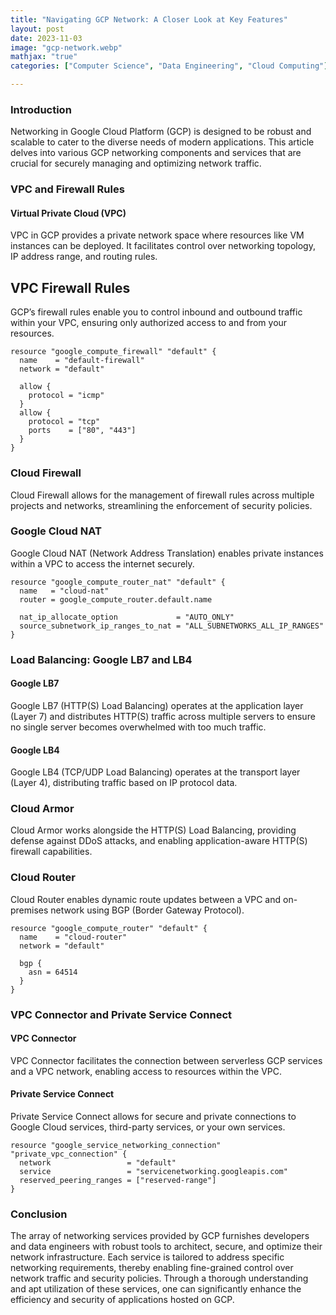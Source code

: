 ```yaml
---
title: "Navigating GCP Network: A Closer Look at Key Features"
layout: post
date: 2023-11-03
image: "gcp-network.webp"
mathjax: "true"
categories: ["Computer Science", "Data Engineering", "Cloud Computing"]

---
```


### Introduction
Networking in Google Cloud Platform (GCP) is designed to be robust and scalable to cater to the diverse needs of modern applications. This article delves into various GCP networking components and services that are crucial for securely managing and optimizing network traffic.

### VPC and Firewall Rules
#### Virtual Private Cloud (VPC)
VPC in GCP provides a private network space where resources like VM instances can be deployed. It facilitates control over networking topology, IP address range, and routing rules.

## VPC Firewall Rules
GCP’s firewall rules enable you to control inbound and outbound traffic within your VPC, ensuring only authorized access to and from your resources.

```hcl
resource "google_compute_firewall" "default" {
  name    = "default-firewall"
  network = "default"

  allow {
    protocol = "icmp"
  }
  allow {
    protocol = "tcp"
    ports    = ["80", "443"]
  }
}
```

### Cloud Firewall
Cloud Firewall allows for the management of firewall rules across multiple projects and networks, streamlining the enforcement of security policies.

### Google Cloud NAT
Google Cloud NAT (Network Address Translation) enables private instances within a VPC to access the internet securely.

```hcl
resource "google_compute_router_nat" "default" {
  name   = "cloud-nat"
  router = google_compute_router.default.name

  nat_ip_allocate_option             = "AUTO_ONLY"
  source_subnetwork_ip_ranges_to_nat = "ALL_SUBNETWORKS_ALL_IP_RANGES"
}
```

### Load Balancing: Google LB7 and LB4
#### Google LB7
Google LB7 (HTTP(S) Load Balancing) operates at the application layer (Layer 7) and distributes HTTP(S) traffic across multiple servers to ensure no single server becomes overwhelmed with too much traffic.

#### Google LB4
Google LB4 (TCP/UDP Load Balancing) operates at the transport layer (Layer 4), distributing traffic based on IP protocol data.

### Cloud Armor
Cloud Armor works alongside the HTTP(S) Load Balancing, providing defense against DDoS attacks, and enabling application-aware HTTP(S) firewall capabilities.

### Cloud Router
Cloud Router enables dynamic route updates between a VPC and on-premises network using BGP (Border Gateway Protocol).

```hcl
resource "google_compute_router" "default" {
  name    = "cloud-router"
  network = "default"

  bgp {
    asn = 64514
  }
}
```

### VPC Connector and Private Service Connect
#### VPC Connector
VPC Connector facilitates the connection between serverless GCP services and a VPC network, enabling access to resources within the VPC.

#### Private Service Connect
Private Service Connect allows for secure and private connections to Google Cloud services, third-party services, or your own services.

```hcl
resource "google_service_networking_connection" "private_vpc_connection" {
  network                 = "default"
  service                 = "servicenetworking.googleapis.com"
  reserved_peering_ranges = ["reserved-range"]
}
```

### Conclusion
The array of networking services provided by GCP furnishes developers and data engineers with robust tools to architect, secure, and optimize their network infrastructure. Each service is tailored to address specific networking requirements, thereby enabling fine-grained control over network traffic and security policies. Through a thorough understanding and apt utilization of these services, one can significantly enhance the efficiency and security of applications hosted on GCP.